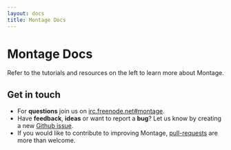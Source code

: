 ```yaml
---
layout: docs
title: Montage Docs
---
```


# Montage Docs
Refer to the tutorials and resources on the left to learn more about Montage.

## Get in touch
* For __questions__ join us on [irc.freenode.net#montage](http://webchat.freenode.net/?channels=montage).
* Have __feedback__, __ideas__ or want to report a __bug__? Let us know by creating a new [Github issue](https://github.com/montagejs/montage/issues).
* If you would like to contribute to improving Montage, [pull-requests](https://github.com/montagejs/montage/pulls) are more than welcome.